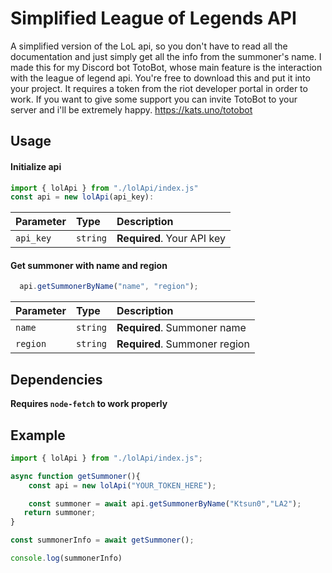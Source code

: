 
# Simplified League of Legends API
A simplified version of the LoL api, so you don't have to read all the documentation and just simply get all the info from the summoner's name.
I made this for my Discord bot TotoBot, whose main feature is the interaction with the league of legend api. 
You're free to download this and put it into your project. It requires a token from the riot developer portal in order to work.
If you want to give some support you can invite TotoBot to your server and i'll be extremely happy. https://kats.uno/totobot


## Usage

#### Initialize api

```javascript
import { lolApi } from "./lolApi/index.js"
const api = new lolApi(api_key):
```

| Parameter | Type     | Description                |
| :-------- | :------- | :------------------------- |
| `api_key` | `string` | **Required**. Your API key |

#### Get summoner with name and region

```javascript
  api.getSummonerByName("name", "region");
```

| Parameter | Type     | Description                       |
| :-------- | :------- | :-------------------------------- |
| `name`      | `string` | **Required**. Summoner name |
| `region`      | `string` | **Required**. Summoner region |

## Dependencies
**Requires `node-fetch` to work properly**

## Example 
```javascript
import { lolApi } from "./lolApi/index.js";

async function getSummoner(){
    const api = new lolApi("YOUR_TOKEN_HERE");

    const summoner = await api.getSummonerByName("Ktsun0","LA2");
   return summoner;
}

const summonerInfo = await getSummoner();

console.log(summonerInfo)
```


